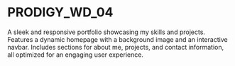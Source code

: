 # PRODIGY_WD_04
A sleek and responsive portfolio showcasing my skills and projects. Features a dynamic homepage with a background image and an interactive navbar. Includes sections for about me, projects, and contact information, all optimized for an engaging user experience.
